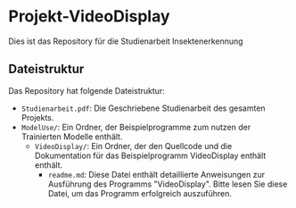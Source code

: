 # Projekt-VideoDisplay

Dies ist das Repository für die Studienarbeit Insektenerkennung

## Dateistruktur

Das Repository hat folgende Dateistruktur:

- `Studienarbeit.pdf`: Die Geschriebene Studienarbeit des gesamten Projekts.
- `ModelUse/`: Ein Ordner, der Beispielprogramme zum nutzen der Trainierten Modelle enthält.
    - `VideoDisplay/`: Ein Ordner, der den Quellcode und die Dokumentation für das Beispielprogramm VideoDisplay enthält enthält.
        - `readme.md`: Diese Datei enthält detaillierte Anweisungen zur Ausführung des Programms "VideoDisplay". Bitte lesen Sie diese Datei, um das Programm erfolgreich auszuführen.
